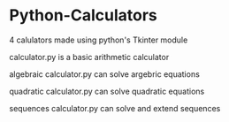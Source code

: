 # Python-Calculators
4 calulators made using python's Tkinter module

calculator.py is a basic arithmetic calculator

algebraic calculator.py can solve argebric equations

quadratic calculator.py can solve quadratic equations

sequences calculator.py can solve and extend sequences
